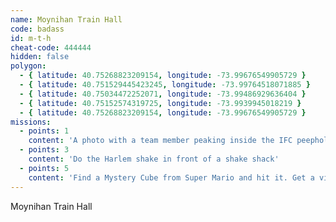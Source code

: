 ```yaml
---
name: Moynihan Train Hall
code: badass
id: m-t-h
cheat-code: 444444
hidden: false
polygon:
  - { latitude: 40.75268823209154, longitude: -73.99676549905729 }
  - { latitude: 40.751529445423245, longitude: -73.99764518071885 }
  - { latitude: 40.75034472252071, longitude: -73.99486929636404 }
  - { latitude: 40.75152574319725, longitude: -73.9939945018219 }
  - { latitude: 40.75268823209154, longitude: -73.99676549905729 }
missions:
  - points: 1
    content: 'A photo with a team member peaking inside the IFC peephole.'
  - points: 3
    content: 'Do the Harlem shake in front of a shake shack'
  - points: 5
    content: 'Find a Mystery Cube from Super Mario and hit it. Get a video for a power up of 2 stars.'
---
```


Moynihan Train Hall